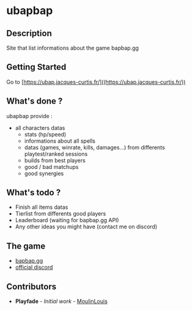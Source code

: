 # ubapbap

## Description

Site that list informations about the game bapbap.gg

## Getting Started

Go to [https://ubap.jacques-curtis.fr/]((https://ubap.jacques-curtis.fr/))

## What's done ?

ubapbap provide :

- all characters datas
  - stats (hp/speed)
  - informations about all spells
  - datas (games, winrate, kills, damages...) from differents playtest/ranked sessions
  - builds from best players
  - good / bad matchups
  - good synergies

## What's todo ?

- Finish all items datas
- Tierlist from differents good players
- Leaderboard (waiting for bapbap.gg API)
- Any other ideas you might have (contact me on discord)

## The game

- [bapbap.gg](bapbap.gg)
- [official discord](https://discord.gg/T8UEC8f4)

## Contributors

- **Playfade** - *Initial work* - [MoulinLouis](https://github.com/MoulinLouis)
